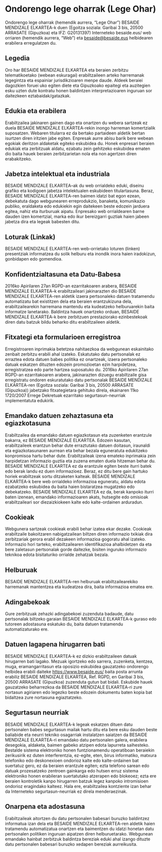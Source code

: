 # Ondorengo lege oharrak (Lege Ohar)

Ondorengo lege oharrak (hemendik aurrera, “Lege Ohar”) BESAIDE MENDIZALE ELKARTEA-k duen (Egoitza soziala: Garibai 3 bis, 20500 ARRASATE (Gipuzkoa) eta IFZ: G20131397) Interneteko besaide.eus/ web orriaren (hemendik aurrera, “Web”) eta besaide@besaide.eus helbidearen erabilera erregulatzen du.

## Legedia

Oro har BESAIDE MENDIZALE ELKARTEA eta beraien zerbitzu telematikoetako (webean eskuragai) erabiltzaileen arteko harremanak legegintza eta espainiar jurisdikzioaren menpe daude. Aldeek beraiei dagozkien foruei uko egiten diete eta Gipuzkoako epaitegi eta auzitegien esku uzten dute kontratu honen baldintzen interpretazioaren inguruan sor daitezkeen eztabaidak/gatazkak.

## Edukia eta erabilera

Erabiltzailea jakinaren gainen dago eta onartzen du webera sartzeak ez duela BESAIDE MENDIZALE ELKARTEA-rekin inongo harreman komertzialik suposatzen. Webaren titularra ez da bertako partaideen aldetik bertan isurtzen diren iritzien jabe egiten. Enpresak aurre abisu barik bere webean egokiak deritzon aldaketak egiteko eskubidea du. Honek enpresari beraien edukiak eta zerbitzuak aldatu, ezabatu zein gehitzeko eskubidea ematen dio baita hauek beraien zerbitzarietan nola eta non agertzen diren erabakitzeko.

## Jabetza intelektual eta industriala

BESAIDE MENDIZALE ELKARTEA–ak du web orrialdeko eduki, diseinu grafiko eta kodigoen jabetza intelektualen eskubideen titulartasuna. Beraz, BESAIDE MENDIZALE ELKARTEA-ren baimen idatzi bat egon ezean, debekatuta dago webgunearen erreprodukzio, banaketa, komunikazio publiko, eraldaketa edo edukiekin egin daitekeen beste edozein jarduera egitea, nahiz eta iturburuak aipatu. Enpresako web orrialdearen barne dauden izen komertzial, marka edo ikur bereizgarri guztiak haien jabeen jabetza dira eta legeak babesten ditu.

## Loturak (Linkak)

BESAIDE MENDIZALE ELKARTEA-ren web-orrietako loturen (linken) presentziak informatzea du solik helburu eta inondik inora haien iradokizun, gonbidapen edo gomendioa.

## Konfidentzialtasuna eta Datu-Babesa

2016ko Apirilaren 27an RGPD-an ezarritakoaren arabera, BESAIDE MENDIZALE ELKARTEA–k erabiltzaileari jakinarazten dio BESAIDE MENDIZALE ELKARTEA-ren aldetik izaera pertsonaleko datuen tratamendu automatizatu bat existitzen dela eta beraien erantzukizuna dela, erabiltzailearekin harremana mantendu eta kudeatzeko helburuarekin baita informatze lanetarako. Baldintza hauek onartzeko orduan, BESAIDE MENDIZALE ELKARTEA-k bere zerbitzuen prestaziorako ezinbestekoak diren datu batzuk bildu beharko ditu erabiltzaileen aldetik.

## Fitxategi eta formularioen erregistroa

Erregistroaren inprimakia betetzea nahitaezkoa da webgunean eskainitako zenbait zerbitzu erabili ahal izateko. Eskatutako datu pertsonalak ez erraztea edota datuen babes politika ez onartzeak, izaera pertsonaleko datuak eskatzen dituzten edozein promozioetan ezin harpidetzea, erregistratzea edo parte hartzea suposatuko du. 2016ko Apirilaren 27an RGPD-an ezarritakoaren arabera, jakinarazten dizuegu erabiltzaile gisa erregistratu ondoren eskuratutako datu pertsonalak BESAIDE MENDIZALE ELKARTEA-ren (Egoitza soziala: Garibai 3 bis, 20500 ARRASATE (Gipuzkoa)) jabetzako fitxategietara gehituko direla, ekainaren 11ko 1720/2007 Errege Dekretuak ezarritako segurtasun-neurriak implementatuta edukirik.

## Emandako datuen zehaztasuna eta egiazkotasuna

Erabiltzailea da emandako datuen egiazkotasun eta zuzenketen erantzule bakarra, ez BESAIDE MENDIZALE ELKARTEA. Edozein kasutan, erabiltzaileek erantzun behar dute erraztutako datuen doitasun, iraunaldi eta egiazkotasunaren aurrean eta behar bezala eguneratuta edukitzeko konpromisoa hartu behar dute. Erabiltzaileak izena emateko inprimakia zein harpidetzan informazio guztia eta zuzena ematen duela hitzeman behar du. BESAIDE MENDIZALE ELKARTEA ez da erantzule egiten beste iturri batek edo berak landu ez duen informazioez. Beraz, ez ditu bere gain hartuko horiek erabiltzeak sortu ditzaketen kalteak. BESAIDE MENDIZALE ELKARTEA-k bere web orrialdeko informazioa eguneratu, aldatu edota ezabatzeko eskubidea du baita haien bistaratzea mugatzeko edo debekatzeko. BESAIDE MENDIZALE ELKARTEA ez da, berak kanpoko iturri baten izenean, emandako informazioaren akats, hutsegite edo omisioak erabiltzaileari sor diezaizkiokeen kalte edo kalte-ordainen arduradun.

## Cookieak

Webgunera sartzeak cookieak erabili behar izatea ekar dezake. Cookieak erabiltzaile bakoitzaren nabigatzailean biltzen diren informazio txikiak dira zerbitzariak gerora erabil dezakeen informazioa gogoratu ahal izateko. Informazio hori tarteko, erabiltzailearen identifikazioa ahalbidetzen da eta bere zaletasun pertsonalak gorde daitezke, bisiten inguruko informazio teknikoa edota bisitaturiko orrialde zehatzak bezala.

## Helburuak

BESAIDE MENDIZALE ELKARTEA-ren helburuak erabiltzailearekiko harremanak mantentzea eta kudeatzea dira, baita informazioa ematea ere.

## Adingabekoak

Gure zerbitzuak zehazki adingabekoei zuzenduta badaude, datu pertsonalak biltzeko garaian BESAIDE MENDIZALE ELKARTEA-k guraso edo tutoreen adostasuna eskatuko du, baita datuen tratamendu automatizaturako ere.

## Datuen lagapena hirugarren bati

BESAIDE MENDIZALE ELKARTEA-k ez dizkio erabiltzaileen datuak hirugarren bati lagako. Mezuak igortzeko edo sarrera, zuzenketa, kentzea, muga, eramangarritasun eta oposizio eskubidea gauzatzeko ondorengo helbidea erabili daiteke https://www.besaide.eus/ baita posta arrunta erabiliz BESAIDE MENDIZALE ELKARTEA, Ref. RGPD, en Garibai 3 bis, 20500 ARRASATE (Gipuzkoa) zuzenduta gutun bat bidali. Eskubide hauek gauzatzeko beharrezkoa da BESAIDE MENDIZALE ELKARTEA-ri zure nortasun agiriaren edo legezko beste edozein dokumentu baten kopia bat bidaltzea zure nortasuna egiaztatzeko.

## Segurtasun neurriak

BESAIDE MENDIZALE ELKARTEA-k legeak eskatzen dituen datu pertsonalen babes segurtasun mailak hartu ditu eta bere esku dauden beste baliabide eta neurri tekniko osagarriak instalatzen saiatzen da BESAIDE MENDIZALE ELKARTEA-ri emandako datu pertsonalen galera, erabilera desegokia, aldaketa, baimen gabeko atzipen edota lapurreta saihesteko. Bestalde sistema elektroniko honen funtzionamendu operatiboan beraiekin zerikusirik ez duten interferentzia, ez-egite, eten, birus informatiko, matxura telefoniko edo deskonexioen ondorioz kalte edo kalte-ordainen bat suertatuz gero, ez da beraien erantzule egiten; ezta telefono sarean edo datuak prozesatzeko zentroen gainkarga edo hutsen erruz sistema elektroniko honen erabileran suertatutako atzerapen edo blokeoez; ezta ere beraien kontroletik kanpo hirugarren batzuk legez kanpoko intromisioen ondorioz eragindako kalteez. Hala ere, erabiltzailea kontziente izan behar da Interneteko segurtasun-neurriak ez direla menderaezinak.

## Onarpena eta adostasuna

Erabiltzaileak aitortzen du datu pertsonalen babesari buruzko baldintzez informatua izan dela eta BESAIDE MENDIZALE ELKARTEA-ren aldetik haien tratamendu automatizatua onartzen eta baimentzen du idatzi honetan datu pertsonalen politiken inguruan aipatzen diren helburuetarako. Webgunean emandako hainbat zerbitzuk baldintza bereziak eduki ahal izango dituzte datu pertsonalen babesari buruzko xedapen bereziak aurreikusita.
